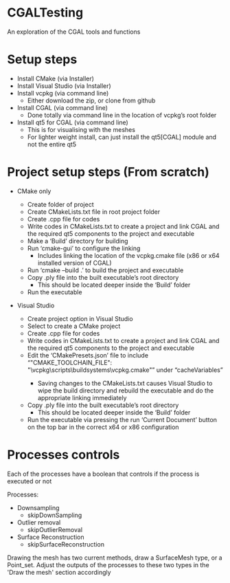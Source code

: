 # CGALTesting
An exploration of the CGAL tools and functions

# Setup steps
- Install CMake (via Installer)
- Install Visual Studio (via Installer)
- Install vcpkg (via command line)
  - Either download the zip, or clone from github
- Install CGAL (via command line)
  - Done totally via command line in the location of vcpkg’s root folder
- Install qt5 for CGAL (via command line)
  - This is for visualising with the meshes
  - For lighter weight install, can just install the qt5[CGAL] module and not the entire qt5

# Project setup steps (From scratch)

- CMake only
  - Create folder of project
  - Create CMakeLists.txt file in root project folder
  - Create .cpp file for codes
  - Write codes in CMakeLists.txt to create a project and link CGAL and the required qt5 components to the project and executable
  - Make a ‘Build’ directory for building
  - Run ‘cmake-gui’ to configure the linking
    - Includes linking the location of the vcpkg.cmake file (x86 or x64 installed version of CGAL)
  - Run ‘cmake –build .’ to build the project and executable
  - Copy .ply file into the built executable’s root directory
    - This should be located deeper inside the ‘Build’ folder
  - Run the executable

- Visual Studio
  - Create project option in Visual Studio
  - Select to create a CMake project
  - Create .cpp file for codes
  - Write codes in CMakeLists.txt to create a project and link CGAL and the required qt5 components to the project and executable
  - Edit the ‘CMakePresets.json’ file to include “"CMAKE_TOOLCHAIN_FILE": "<PathTovcpkgRootFolder>\\vcpkg\\scripts\\buildsystems\\vcpkg.cmake"” under “cacheVariables”
    - Saving changes to the CMakeLists.txt causes Visual Studio to wipe the build directory and rebuild the executable and do the appropriate linking immediately
  - Copy .ply file into the built executable’s root directory
    - This should be located deeper inside the ‘Build’ folder
  - Run the executable via pressing the run ‘Current Document’ button on the top bar in the correct x64 or x86 configuration
  
# Processes controls
  
Each of the processes have a boolean that controls if the process is executed or not

Processes:
- Downsampling
  - skipDownSampling
- Outlier removal
  - skipOutlierRemoval
- Surface Reconstruction
  - skipSurfaceReconstruction
  
Drawing the mesh has two current methods, draw a SurfaceMesh type, or a Point_set. 
Adjust the outputs of the processes to these two types in the 'Draw the mesh' section accordingly
